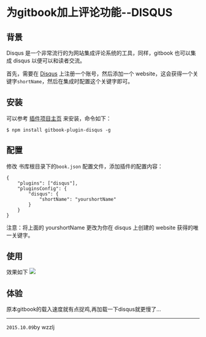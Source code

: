 # 为gitbook加上评论功能--DISQUS

## 背景

Disqus 是一个非常流行的为网站集成评论系统的工具，同样，gitbook 也可以集成 disqus 以便可以和读者交流。

首先，需要在 [Disqus](https://disqus.com/) 上注册一个账号，然后添加一个 website，这会获得一个关键字`shortName`，然后在集成时配置这个关键字即可。

## 安装
可以参考 [插件项目主页](https://github.com/GitbookIO/plugin-disqus) 来安装，命令如下：

    $ npm install gitbook-plugin-disqus -g
    
## 配置
修改 书库根目录下的`book.json` 配置文件，添加插件的配置内容：

````
{
    "plugins": ["disqus"],
    "pluginsConfig": {
        "disqus": {
            "shortName": "yourshortName"
        }
    }  
}
````
注意：将上面的 yourshortName 更改为你在 disqus 上创建的 website 获得的唯一关键字。

## 使用

效果如下
![](http://7xn3v1.com1.z0.glb.clouddn.com/15-10-9/95170144.jpg)

## 体验

原本gitbook的载入速度就有点捉鸡,再加载一下disqus就更慢了...
 
  
   
   

----
`2015.10.09`by wzzlj
